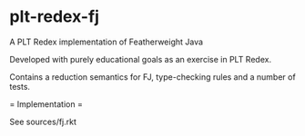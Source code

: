 plt-redex-fj
============

A PLT Redex implementation of Featherweight Java

Developed with purely educational goals as an exercise in PLT Redex.

Contains a reduction semantics for FJ, type-checking rules and a
number of tests.

= Implementation =

See sources/fj.rkt

